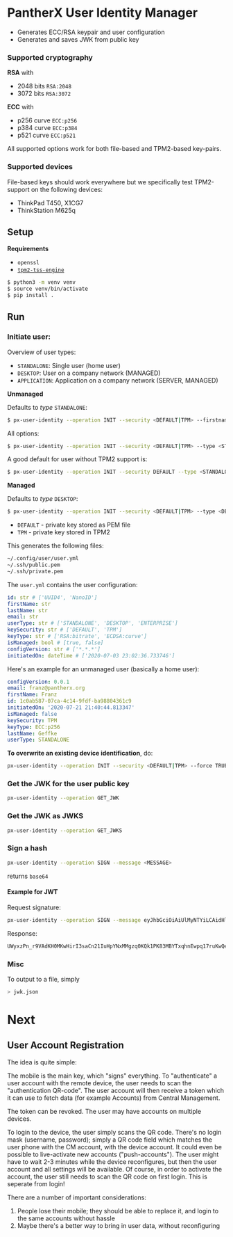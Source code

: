 # PantherX User Identity Manager

- Generates ECC/RSA keypair and user configuration
- Generates and saves JWK from public key

### Supported cryptography

**RSA** with
- 2048 bits `RSA:2048`
- 3072 bits `RSA:3072`

**ECC** with
- p256 curve `ECC:p256`
- p384 curve `ECC:p384`
- p521 curve `ECC:p521`

All supported options work for both file-based and TPM2-based key-pairs.

### Supported devices

File-based keys should work everywhere but we specifically test TPM2-support on the following devices:

- ThinkPad T450, X1CG7
- ThinkStation M625q

## Setup

**Requirements**

- `openssl`
- [`tpm2-tss-engine`](https://github.com/tpm2-software/tpm2-tss-engine)

```bash
$ python3 -m venv venv
$ source venv/bin/activate
$ pip install .
```

## Run

### Initiate user:

Overview of user types:

- `STANDALONE`: Single user (home user)
- `DESKTOP`: User on a company network (MANAGED)
- `APPLICATION`: Application on a company network (SERVER, MANAGED)

**Unmanaged**

Defaults to _type_ `STANDALONE`:

```bash
$ px-user-identity --operation INIT --security <DEFAULT|TPM> --firstname <FIRST_NAME> --lastname <LAST_NAME> --email <EMAIL>
```

All options:

```bash
$ px-user-identity --operation INIT --security <DEFAULT|TPM> --type <STANDALONE|DESKTOP|APPLICATION> --keytype <RSA:2048|RSA:3072|ECC:p256|ECC:p384|ECC:p521> --firstname <FIRST_NAME> --lastname <LAST_NAME> --email <EMAIL>
```

A good default for user without TPM2 support is:

```bash
$ px-user-identity --operation INIT --security DEFAULT --type <STANDALONE|DESKTOP|APPLICATION> --keytype ECC:p256 --firstname <FIRST_NAME> --lastname <LAST_NAME> --email <EMAIL>
```

**Managed**

Defaults to _type_ `DESKTOP`:

```bash
$ px-user-identity --operation INIT --security <DEFAULT|TPM> --type <DESKTOP|APPLICATION> --firstname <FIRST_NAME> --lastname <LAST_NAME> --email <EMAIL>
```

- `DEFAULT` - private key stored as PEM file
- `TPM` - private key stored in TPM2

This generates the following files:

```bash
~/.config/user/user.yml
~/.ssh/public.pem
~/.ssh/private.pem
```

The `user.yml` contains the user configuration:

```yml
id: str # ['UUID4', 'NanoID']
firstName: str
lastName: str
email: str
userType: str # ['STANDALONE', 'DESKTOP', 'ENTERPRISE']
keySecurity: str # ['DEFAULT', 'TPM']
keyType: str # ['RSA:bitrate', 'ECDSA:curve']
isManaged: bool # [true, false]
configVersion: str # ['*.*.*']
initiatedOn: dateTime # ['2020-07-03 23:02:36.733746']
```

Here's an example for an unmanaged user (basically a home user):

```yml
configVersion: 0.0.1
email: franz@pantherx.org
firstName: Franz
id: 1c0ab587-07ca-4c14-9fdf-ba98804361c9
initiatedOn: '2020-07-21 21:40:44.813347'
isManaged: false
keySecurity: TPM
keyType: ECC:p256
lastName: Geffke
userType: STANDALONE
```

**To overwrite an existing device identification**, do:

```bash
px-user-identity --operation INIT --security <DEFAULT|TPM> --force TRUE
```

### Get the JWK for the user public key

```bash
px-user-identity --operation GET_JWK
```

### Get the JWK as JWKS

```bash
px-user-identity --operation GET_JWKS
```

### Sign a hash

```bash
px-user-identity --operation SIGN --message <MESSAGE>
```

returns `base64`

#### Example for JWT

Request signature:

```bash
px-user-identity --operation SIGN --message eyJhbGciOiAiUlMyNTYiLCAidHlwZSI6ICJKV1QifQ.eyJhcHBfaWQiOiAiYzNlZmMzYTYtZGE1MS00N2IwLWFiNTYtOTA4MjRkYTFmNDNmIn0
```

Response:

```bash
UWyxzPn_r9VAdKH0MKwHirI3saCn21IuHpYNxMMgzq0KQk1PK83MBYTxqhnEwpq17ruKwQehhXb5bPg4Z9XF6a_dotdyZ8gYlrOefyBPBD712k0gPFOmf0KtJn6jYaR10lPbRyKI-fo21sb-0COp7Sb62rwNPv43tABiFD5C7mltYlH2EF2lN58uDytQypUCToWSapcRgfO9L5NCGShsjubBKkoLjzrP4qPC-AB8-EQx8jCm2hzy0dPg0GtppG1ZnLzeB0g2Vt4dFH21bjVO4o97CNb95PP6pZhNdqOq5LjsTfS6CbFi3h5bXHQQN_VU2mjq_E_5_QDeH8SAAFW-2g
```

### Misc

To output to a file, simply

```bash
> jwk.json
```

# Next

## User Account Registration

The idea is quite simple:

The mobile is the main key, which "signs" everything.
To "authenticate" a user account with the remote device, the user needs to scan the "authentication QR-code".
The user account will then receive a token which it can use to fetch data (for example Accounts) from Central Management.

The token can be revoked.
The user may have accounts on multiple devices.

To login to the device, the user simply scans the QR code. There's no login mask (username, password); simply a QR code field which matches the user phone with the CM account, with the device account.
It could even be possible to live-activate new accounts ("push-accounts"). The user might have to wait 2-3 minutes while the device reconfigures, but then the user account and all settings will be available.
Of course, in order to activate the account, the user still needs to scan the QR code on first login. This is seperate from login!

There are a number of important considerations:
1. People lose their mobile; they should be able to replace it, and login to the same accounts without hassle
2. Maybe there's a better way to bring in user data, without reconfiguring